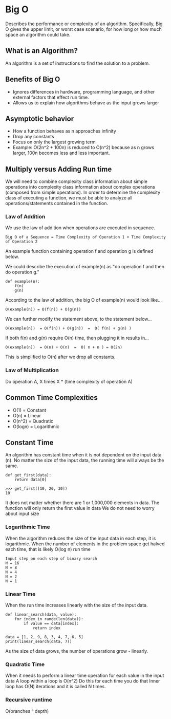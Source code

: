 # Big O
Describes the performance or complexity of an algorithm. 
Specifically, Big O gives the upper limit, or worst case scenario, for how long or how much space an algorithm could take.  

## What is an Algorithm?
An algorithm is a set of instructions to find the solution to a problem. 

## Benefits of Big O
- Ignores differences in hardware, programming language, and other external factors that effect run time. 
- Allows us to explain how algorithms behave as the input grows larger

## Asymptotic behavior
- How a function behaves as n approaches infinity
- Drop any constants
- Focus on only the largest growing term
- Example: O(2n^2 + 100n) is reduced to O(n^2) because as n grows larger, 100n becomes less and less important. 

## Multiply versus Adding Run time
We will need to combine complexity class information about simple operations into complexity class information about complex operations (composed from simple operations).
In order to determine the complexity class of executing a function, we must be able to analyze all operations/statements contained in the function. 

### Law of Addition 
We use the law of addition when operations are executed in sequence.
```
Big O of a Sequence = Time Complexity of Operation 1 + Time Complexity of Operation 2
```
An example function containing operation f and operation g is defined below.

We could describe the execution of example(n) as "do operation f and then do operation g." 
```
def example(n):
    f(n)
    g(n)
```
According to the law of addition, the big O of example(n) would look like...
```
O(example(n)) = O(f(n)) + O(g(n))
```
We can further modify the statement above, to the statement below...
```
O(example(n))  = O(f(n)) + O(g(n))  =  O( f(n) + g(n) )
```
If both f(n) and g(n) require O(n) time, then plugging it in results in...
```
O(example(n))  = O(n) + O(n)  =  O( n + n ) = O(2n)
```
This is simplified to O(n) after we drop all constants. 

### Law of Multiplication
Do operation A, X times
X * (time complexity of operation A)

## Common Time Complexities
- O(1) = Constant 
- O(n) = Linear 
- O(n^2) = Quadratic 
- O(logn) = Logarithmic 

## Constant Time
An algorithm has constant time when it is not dependent on the input data (n).
No matter the size of the input data, the running time will always be the same.
```
def get_first(data):
    return data[0]

>>> get_first([10, 20, 30])
10
```
It does not matter whether there are 1 or 1,000,000 elements in data. 
The function will only return the first value in data
We do not need to worry about input size

### Logarithmic Time
When the algorithm reduces the size of the input data in each step, it is logarithmic. 
When the number of elements in the problem space get halved each time, that is likely O(log n) run time
```
Input step on each step of binary search
N = 16
N = 8
N = 4
N = 2
N = 1
```

### Linear Time
When the run time increases linearly with the size of the input data.
```
def linear_search(data, value):
    for index in range(len(data)):
        if value == data[index]:
            return index

data = [1, 2, 9, 8, 3, 4, 7, 6, 5]
print(linear_search(data, 7))
```
As the size of data grows, the number of operations grow - linearly.


### Quadratic Time
When it needs to perform a linear time operation for each value in the input data
A loop within a loop is O(n^2)
Do this for each time you do that
Inner loop has O(N) iterations and it is called N times.

### Recursive runtime
O(branches ^ depth)

